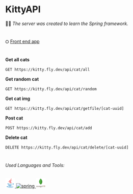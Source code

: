# KittyAPI

👩‍🏫 *The server was created to learn the Spring framework.*
#

⛭ [Front end app](https://github.com/Norbit4/Kitty/ "Click")
#

**Get all cats**
``` 
GET https://kitty.fly.dev/api/cat/all
```

**Get random cat**
``` 
GET https://kitty.fly.dev/api/cat/random
```

**Get cat img**
``` 
GET https://kitty.fly.dev/api/cat/getfile/[cat-uuid]
```
**Post cat**
``` 
POST https://kitty.fly.dev/api/cat/add
```

**Delete cat**
``` 
DELETE https://kitty.fly.dev/api/cat/delete/[cat-uuid]
```

#
<h6 align="Left">Used Languages and Tools:</h6>

<a href="https://www.java.com" target="_blank" rel="noreferrer"> <img src="https://raw.githubusercontent.com/devicons/devicon/master/icons/java/java-original.svg" alt="java" width="30" height="30"/> 
</a> 
<a href="https://spring.io/" target="_blank" rel="noreferrer"> 
<img src="https://www.svgrepo.com/show/354380/spring-icon.svg" alt="spring" width="30" height="30"/> 
</a> 
<a href="https://www.mongodb.com/" target="_blank" rel="noreferrer"> 
<img src="https://raw.githubusercontent.com/devicons/devicon/master/icons/mongodb/mongodb-original-wordmark.svg" alt="mongodb" width="30" height="30"/> 
</a> 
